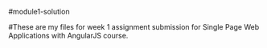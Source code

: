 #module1-solution

#These are my files for week 1 assignment submission for Single Page Web Applications with AngularJS course.
